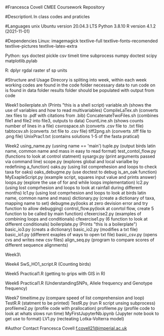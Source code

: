 #Francesca Covell CMEE Coursework Repository

#Description\ In class codes and praticles

#Languages
unix Ubuntu version 20.04.3 LTS
Python 3.8.10
R version 4.1.2 (2021-11-01)

#Dependencies
Linux:
imagemagick
textlive-full
textlive-fonts-recomended
textlive-pictures
textlive-latex-extra

Python:
sys
doctest
pickle
csv
timeit
time
subprocess
numpy
doctest
scipy
matplotlib.pylab

R:
dplyr
rgdal
raster
sf
sp
units

#Structure and Usage
Direcory is spliting into week, within each week working codes are found in the code folder necessary data to run code on is found in data folder results folder should be populated with output from code

Week1
boilerplate.sh (Prints "this is a shell script)
variable.sh (shows the use of variables and how to read multivariables)
CompileLaTex.sh (converts .tex files to .pdf with citations from .bib)
ConcatenateTwoFiles.sh (combines file1 and file2 into file3, outputs to data)
CountLine.sh (shows counts number of lines in a file)
csvrospace.sh (converts .csv file to .txt file)
tabtocsv.sh (converts .txt file to .csv file)
tiff2png.sh (converts .tiff file to .png file)
UnixPrac1.txt (contains solutions 1-5 of the fasta pratical)

Week2
using_name.py (usning name == 'main')
tuple.py (output birds latin name, common name and mass in easy to read format)
test_contol_flow.py (functions to look at control statment)
sysargv.py (print arguments passed via command line)
scope.py (explores global and local varialbe by redefining a_function)
oaks.py (using list comprehesion and loops to check taxa for oaks)
oaks_debugme.py (use doctest to debug is_an_oak function)
MyExapleScript.py (example script, squares input value and prints answer)
loops.py (explore the use of for and while loops implementation)
lc2.py (using lost comprhesion and loops to look at rainfall during different months)
lc1.py (using lost comprhesion and loops to look at birds latin name, common name and mass)
dictionary.py (create a dictionary of taxa, mapping name to set)
debugme.py(looks at zero devision error and try function to allow debugging)
control_flow.py(look at conrtol flow, create 5 function to be called by main function)
cfexercise2.py (examples of combining loops and conditionals)
cfexercise1.py (6 function to look at different conditionals)
boilerplate.py (Prints "this is a boilerplate")
basic_io3.py (creats a dictionary)
basic_io2.py (modifies a txt file)
basic_io1.py (different exaples of ways to open txt file)
basic_csv.py (opens cvs and writes new csv files)
align_seq.py (program to compare scores of different sequence alignments)

Week3\

Week4
SwS_HO1_script.R (Counting birds)

Week5
Practical1.R (getting to grips with GIS in R)

Week6
Practical1.R (UnderstandingSNPs, Allele frequency and Genotype frequency)

Week7
timeitime.py (compare speed of list comprehension and loop)
TestR.R (statment to be printed)
TestR.py (run R script unsing subprocess)
profileme2.py (profile code with prallocation)
profileme.py (profile code to look at whats slows run time)
MyFirstJupyterNb.ipynb (Jupyter note book to get use to format)
LV1.py (recteating Lotka-Volterra model)

#Author Contact
Francesca Covell
f.covell21@imperial.ac.uk

